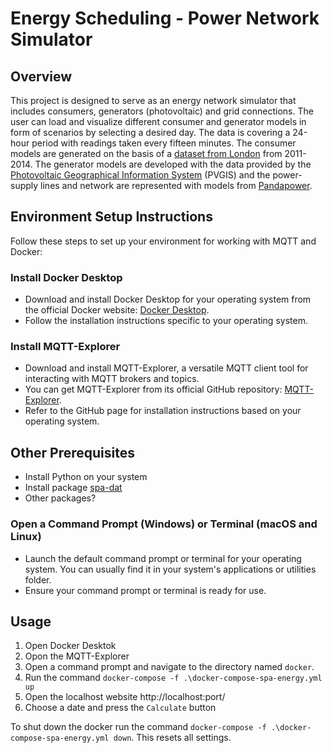 # Energy Scheduling - Power Network Simulator

## Overview

This project is designed to serve as an energy network simulator that includes consumers, generators (photovoltaic) and grid connections. The user can load and visualize different consumer and generator models in form of scenarios by selecting a desired day. The data is covering a 24-hour period with readings taken every fifteen minutes.
The consumer models are generated on the basis of a [dataset from London](https://data.london.gov.uk/dataset/smartmeter-energy-use-data-in-london-households) from 2011-2014. The generator models are developed with the data provided by the [Photovoltaic Geographical Information System](https://re.jrc.ec.europa.eu/pvg_tools/en/) (PVGIS) and the power-supply lines and network are represented with models from [Pandapower](http://www.pandapower.org/). 

## Environment Setup Instructions

Follow these steps to set up your environment for working with MQTT and Docker:

### Install Docker Desktop

- Download and install Docker Desktop for your operating system from the official Docker website: [Docker Desktop](https://www.docker.com/products/docker-desktop).
- Follow the installation instructions specific to your operating system.

### Install MQTT-Explorer

- Download and install MQTT-Explorer, a versatile MQTT client tool for interacting with MQTT brokers and topics.
- You can get MQTT-Explorer from its official GitHub repository: [MQTT-Explorer](https://mqtt-explorer.com/).
- Refer to the GitHub page for installation instructions based on your operating system.

## Other Prerequisites

- Install Python on your system
- Install package [spa-dat](https://pypi.org/project/spa-dat/)
- Other packages?

### Open a Command Prompt (Windows) or Terminal (macOS and Linux)

- Launch the default command prompt or terminal for your operating system. You can usually find it in your system's applications or utilities folder.
- Ensure your command prompt or terminal is ready for use.

## Usage

1. Open Docker Desktok
2. Opon the MQTT-Explorer
3. Open a command prompt and navigate to the directory named `docker`.
4. Run the command `docker-compose -f .\docker-compose-spa-energy.yml up`
5. Open the localhost website http://localhost:port/
6. Choose a date and press the `Calculate` button

To shut down the docker run the command `docker-compose -f .\docker-compose-spa-energy.yml down`. This resets all settings.